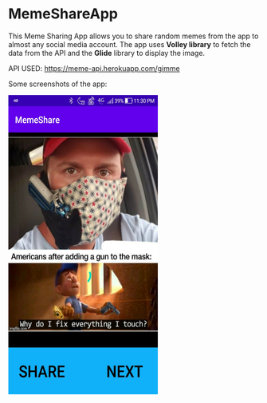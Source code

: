 # MemeShareApp

This Meme Sharing App allows you to share random memes from the app to almost any social media account. The app uses **Volley library** to fetch the data from the API and the **Glide** library to display the image. 

API USED: https://meme-api.herokuapp.com/gimme

Some screenshots of the app:


<img src="https://github.com/Ahel2000/MemeShareApp/blob/master/Screenshots/ss1.jpg" height="600" width="300"/>




